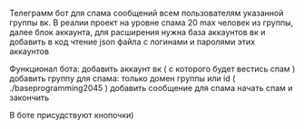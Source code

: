 Телеграмм бот для спама сообщений всем пользователям указанной группы вк.
В реалии проект на уровне спама 20 max человек из группы, далее блок аккаунта, 
для расширения нужна база аккаунтов вк и добавить в код чтение json файла с логинами и паролями этих аккаунтов

Функционал бота: 
добавить аккаунт вк ( с которого будет вестись спам )
добавить группу для спама: только домен группы или id ( ./baseprogramming2045 )
добавить сообщение для спама
начать спам и закончить

В боте присудствуют кнопочки) 